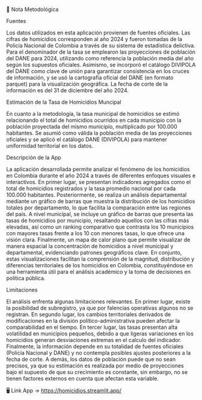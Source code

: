 🧾 Nota Metodológica

Fuentes

Los datos utilizados en esta aplicación provienen de fuentes oficiales. Las cifras de homicidios corresponden al año 2024 y fueron tomadas de la Policía Nacional de Colombia a través de su sistema de estadística delictiva. Para el denominador de la tasa se emplearon las proyecciones de población del DANE para 2024, utilizando como referencia la población media del año según los supuestos oficiales. Asimismo, se incorporó el catálogo DIVIPOLA del DANE como clave de unión para garantizar consistencia en los cruces de información, y se usó la cartografía oficial del DANE (en formato parquet) para la visualización geográfica. La fecha de corte de la información es del 31 de diciembre del año 2024.

Estimación de la Tasa de Homicidios Muncipal

En cuanto a la metodología, la tasa municipal de homicidios se estimó relacionando el total de homicidios ocurridos en cada municipio con la población proyectada del mismo municipio, multiplicado por 100.000 habitantes. Se asumió como válida la población media de las proyecciones oficiales y se aplicó el catálogo DANE (DIVIPOLA) para mantener uniformidad territorial en los datos.

Descripción de la App

La aplicación desarrollada permite analizar el fenómeno de los homicidios en Colombia durante el año 2024 a través de diferentes enfoques visuales e interactivos. En primer lugar, se presentan indicadores agregados como el total de homicidios registrados y la tasa promedio nacional por cada 100.000 habitantes. Posteriormente, se realiza un análisis departamental mediante un gráfico de barras que muestra la distribución de los homicidios totales por departamento, lo que facilita la comparación entre las regiones del país. A nivel municipal, se incluye un gráfico de barras que presenta las tasas de homicidios por municipio, resaltando aquellos con las cifras más elevadas, así como un ranking comparativo que contrasta los 10 municipios con mayores tasas frente a los 10 con menores tasas, lo que ofrece una visión clara. Finalmente, un mapa de calor plano que permite visualizar de manera espacial la concentración de homicidios a nivel municipal y departamental, evidenciando patrones geográficos clave. En conjunto, estas visualizaciones facilitan la comprensión de la magnitud, distribución y diferencias territoriales de los homicidios en Colombia, constituyéndose en una herramienta útil para el análisis académico y la toma de decisiones en política pública.
 

Limitaciones

El análisis enfrenta algunas limitaciones relevantes. En primer lugar, existe la posibilidad de subregistro, ya que por falencias operativas algunos no se registran. En segundo lugar, los cambios territoriales derivados de modificaciones en la división político-administrativa pueden afectar la comparabilidad en el tiempo. En tercer lugar, las tasas presentan alta volatilidad en municipios pequeños, debido a que ligeras variaciones en los homicidios generan desviaciones extremas en el calculo del indicador. Finalmente, la información depende en su totalidad de fuentes oficiales (Policía Nacional y DANE) y no contempla posibles ajustes posteriores a la fecha de corte. A demás, los datos de población puede que no sean precisos, ya que su estimación es realizada por medio de proyecciones bajo el supuesto de que su crecimiento es constante, sin embargo, no se tienen factores externos en cuenta que afectan esta variable.

🖥️ Link App -> https://homicidios.streamlit.app/
